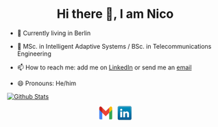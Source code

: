 <h1 align="center">
Hi there 👋, I am Nico
</h1>

- 🔆 Currently living in Berlin

- :crystal_ball: MSc. in Intelligent Adaptive Systems / BSc. in Telecommunications Engineering

- 📫 How to reach me: add me on [LinkedIn](https://www.linkedin.com/in/nicolasperezdeo/) or send me an [email](mailto:nicolasperezdeo@gmail.com)

- 😄 Pronouns: He/him

[![Github Stats](https://github-readme-stats.vercel.app/api?username=nicolasperezdeo&show_icons=true&hide=contribs)](https://github-readme-stats.vercel.app/api?username=nicolasperezdeo&show_icons=true&hide=contribs)

<div align="center">
<a href="mailto:nicolasperezdeo@gmail.com" target="_blank"><img src="https://raw.githubusercontent.com/GalBenZvi/GalBenZvi/main/icons/gmail.png" width="32" height="32" /></a>&nbsp;&nbsp;
<a href="https://www.linkedin.com/in/nicolasperezdeolaguer/" target="_blank"><img src="https://raw.githubusercontent.com/GalBenZvi/GalBenZvi/main/icons/linkedin.png" width="32" height="32" /></a>
</div>

<!--
**nicolasperezdeo/nicolasperezdeo** is a ✨ _special_ ✨ repository because its `README.md` (this file) appears on your GitHub profile.

Here are some ideas to get you started:

- 🔭 I’m currently working on ...
- 🌱 I’m currently learning ...
- 👯 I’m looking to collaborate on ...
- 🤔 I’m looking for help with ...
- 💬 Ask me about ...
- 📫 How to reach me: ...
- 😄 Pronouns: ...
- ⚡ Fun fact: ...
-->
